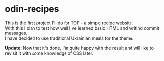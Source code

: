 # odin-recipes
This is the first project I'll do for TOP - a simple recipe website. <br>
With this I plan to test how well I've learned basic HTML and writing commit messages. <br>
I have decided to use traditional Ukrainian meals for the theme. <br>

<strong>Update</strong>:
Now that it's done, I'm quite happy with the result and will like to revisit it with some knowledge of CSS later.
